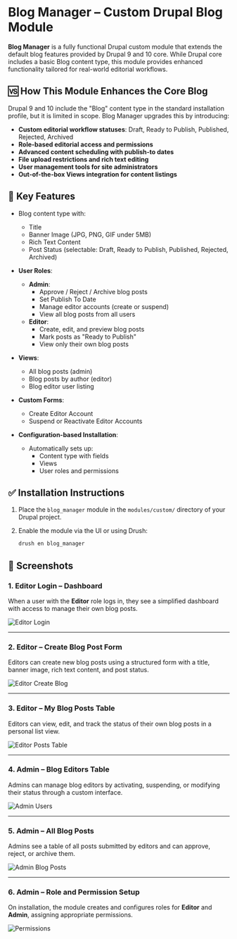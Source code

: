 # Blog Manager – Custom Drupal Blog Module

**Blog Manager** is a fully functional Drupal custom module that extends the default blog features provided by Drupal 9 and 10 core. While Drupal core includes a basic Blog content type, this module provides enhanced functionality tailored for real-world editorial workflows.

## 🆚 How This Module Enhances the Core Blog

Drupal 9 and 10 include the "Blog" content type in the standard installation profile, but it is limited in scope. Blog Manager upgrades this by introducing:

- **Custom editorial workflow statuses**: Draft, Ready to Publish, Published, Rejected, Archived
- **Role-based editorial access and permissions**
- **Advanced content scheduling with publish-to dates**
- **File upload restrictions and rich text editing**
- **User management tools for site administrators**
- **Out-of-the-box Views integration for content listings**

## 🎯 Key Features

- Blog content type with:
  - Title
  - Banner Image (JPG, PNG, GIF under 5MB)
  - Rich Text Content
  - Post Status (selectable: Draft, Ready to Publish, Published, Rejected, Archived)

- **User Roles**:
  - **Admin**:
    - Approve / Reject / Archive blog posts
    - Set Publish To Date
    - Manage editor accounts (create or suspend)
    - View all blog posts from all users
  - **Editor**:
    - Create, edit, and preview blog posts
    - Mark posts as "Ready to Publish"
    - View only their own blog posts

- **Views**:
  - All blog posts (admin)
  - Blog posts by author (editor)
  - Blog editor user listing

- **Custom Forms**:
  - Create Editor Account
  - Suspend or Reactivate Editor Accounts

- **Configuration-based Installation**:
  - Automatically sets up:
    - Content type with fields
    - Views
    - User roles and permissions

## ✅ Installation Instructions

1. Place the `blog_manager` module in the `modules/custom/` directory of your Drupal project.

2. Enable the module via the UI or using Drush:
   ```bash
   drush en blog_manager

## 📸 Screenshots

### 1. Editor Login – Dashboard
When a user with the **Editor** role logs in, they see a simplified dashboard with access to manage their own blog posts.

![Editor Login](screenshots/blog-1-login-as-blog-editor.png)

---

### 2. Editor – Create Blog Post Form  
Editors can create new blog posts using a structured form with a title, banner image, rich text content, and post status.

![Editor Create Blog](screenshots/blog-2.png)

---

### 3. Editor – My Blog Posts Table  
Editors can view, edit, and track the status of their own blog posts in a personal list view.

![Editor Posts Table](screenshots/blog-3.png)

---

### 4. Admin – Blog Editors Table  
Admins can manage blog editors by activating, suspending, or modifying their status through a custom interface.

![Admin Users](screenshots/blog-4.png)

---

### 5. Admin – All Blog Posts  
Admins see a table of all posts submitted by editors and can approve, reject, or archive them.

![Admin Blog Posts](screenshots/blog-5.png)

---

### 6. Admin – Role and Permission Setup  
On installation, the module creates and configures roles for **Editor** and **Admin**, assigning appropriate permissions.

![Permissions](screenshots/blog-6.png)

   

